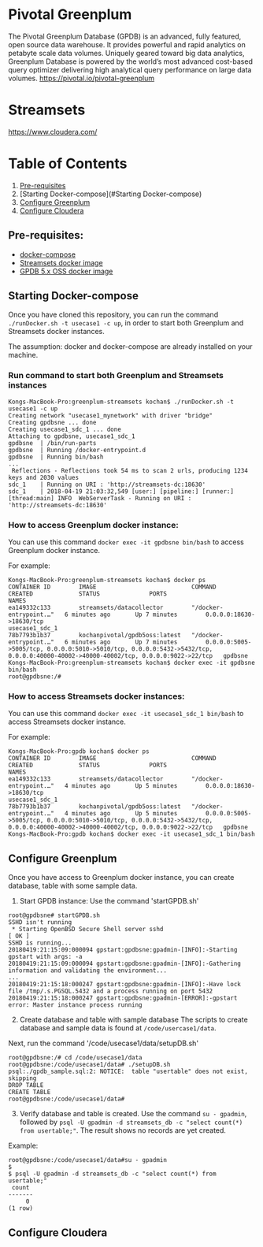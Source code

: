 # Pivotal Greenplum
The Pivotal Greenplum Database (GPDB) is an advanced, fully featured, open source data warehouse. It provides powerful and rapid analytics on petabyte scale data volumes. Uniquely geared toward big data analytics, Greenplum Database is powered by the world’s most advanced cost-based query optimizer delivering high analytical query performance on large data volumes.
<https://pivotal.io/pivotal-greenplum>

# Streamsets

<https://www.cloudera.com/>

# Table of Contents
1. [Pre-requisites](#Pre-requisites)
2. [Starting Docker-compose](#Starting Docker-compose)
3. [Configure Greenplum](#Configure-Greenplum)
4. [Configure Cloudera](#Configure-Cloudera)

## Pre-requisites:
- [docker-compose](http://docs.docker.com/compose)
- [Streamsets docker image](https://hub.docker.com/u/streamsets/)
- [GPDB 5.x OSS docker image](https://hub.docker.com/r/kochanpivotal/gpdb5oss/)

## Starting Docker-compose
Once you have cloned this repository, you can run the command  `./runDocker.sh -t usecase1 -c up`, in order to start both Greenplum and Streamsets docker instances.

The assumption: docker and docker-compose are already installed on your machine.

### Run command to start both Greenplum and Streamsets instances
```
Kongs-MacBook-Pro:greenplum-streamsets kochan$ ./runDocker.sh -t usecase1 -c up
Creating network "usecase1_mynetwork" with driver "bridge"
Creating gpdbsne ... done
Creating usecase1_sdc_1 ... done
Attaching to gpdbsne, usecase1_sdc_1
gpdbsne  | /bin/run-parts
gpdbsne  | Running /docker-entrypoint.d
gpdbsne  | Running bin/bash
...
 Reflections - Reflections took 54 ms to scan 2 urls, producing 1234 keys and 2030 values
sdc_1    | Running on URI : 'http://streamsets-dc:18630'
sdc_1    | 2018-04-19 21:03:32,549 [user:] [pipeline:] [runner:] [thread:main] INFO  WebServerTask - Running on URI : 'http://streamsets-dc:18630'
```
### How to access Greenplum docker instance:
You can use this command `docker exec -it gpdbsne bin/bash` to access Greenplum docker instance.

For example:
```
Kongs-MacBook-Pro:greenplum-streamsets kochan$ docker ps
CONTAINER ID        IMAGE                           COMMAND                  CREATED             STATUS              PORTS                                                                                                                                NAMES
ea149332c133        streamsets/datacollector        "/docker-entrypoint.…"   6 minutes ago       Up 7 minutes        0.0.0.0:18630->18630/tcp                                                                                                             usecase1_sdc_1
78b7793b1b37        kochanpivotal/gpdb5oss:latest   "/docker-entrypoint.…"   6 minutes ago       Up 7 minutes        0.0.0.0:5005->5005/tcp, 0.0.0.0:5010->5010/tcp, 0.0.0.0:5432->5432/tcp, 0.0.0.0:40000-40002->40000-40002/tcp, 0.0.0.0:9022->22/tcp   gpdbsne
Kongs-MacBook-Pro:greenplum-streamsets kochan$ docker exec -it gpdbsne bin/bash
root@gpdbsne:/#

```

### How to access Streamsets docker instances:
You can use this command `docker exec -it usecase1_sdc_1 bin/bash` to access Streamsets docker instance.

For example:
```
Kongs-MacBook-Pro:gpdb kochan$ docker ps
CONTAINER ID        IMAGE                           COMMAND                  CREATED             STATUS              PORTS                                                                                                                                NAMES
ea149332c133        streamsets/datacollector        "/docker-entrypoint.…"   4 minutes ago       Up 5 minutes        0.0.0.0:18630->18630/tcp                                                                                                             usecase1_sdc_1
78b7793b1b37        kochanpivotal/gpdb5oss:latest   "/docker-entrypoint.…"   4 minutes ago       Up 5 minutes        0.0.0.0:5005->5005/tcp, 0.0.0.0:5010->5010/tcp, 0.0.0.0:5432->5432/tcp, 0.0.0.0:40000-40002->40000-40002/tcp, 0.0.0.0:9022->22/tcp   gpdbsne
Kongs-MacBook-Pro:gpdb kochan$ docker exec -it usecase1_sdc_1 bin/bash
```


## Configure Greenplum
Once you have access to Greenplum docker instance, you can create database, table with some sample data.

1. Start GPDB instance:
Use the command 'startGPDB.sh'
```
root@gpdbsne# startGPDB.sh
SSHD isn't running
 * Starting OpenBSD Secure Shell server sshd                             [ OK ]
SSHD is running...
20180419:21:15:09:000094 gpstart:gpdbsne:gpadmin-[INFO]:-Starting gpstart with args: -a
20180419:21:15:09:000094 gpstart:gpdbsne:gpadmin-[INFO]:-Gathering information and validating the environment...
...
20180419:21:15:18:000247 gpstart:gpdbsne:gpadmin-[INFO]:-Have lock file /tmp/.s.PGSQL.5432 and a process running on port 5432
20180419:21:15:18:000247 gpstart:gpdbsne:gpadmin-[ERROR]:-gpstart error: Master instance process running
```
2. Create database and table with sample database
The scripts to create database and sample data is found at `/code/usercase1/data`.

Next, run the command '/code/usecase1/data/setupDB.sh'
```
root@gpdbsne:/# cd /code/usecase1/data
root@gpdbsne:/code/usecase1/data# ./setupDB.sh
psql:./gpdb_sample.sql:2: NOTICE:  table "usertable" does not exist, skipping
DROP TABLE
CREATE TABLE
root@gpdbsne:/code/usecase1/data#
```
3. Verify database and table is created.
Use the command `su - gpadmin`, followed by `psql -U gpadmin -d streamsets_db -c "select count(*) from usertable;"`.  The result shows no records are yet created.

Example:
```
root@gpdbsne:/code/usecase1/data#su - gpadmin
$
$ psql -U gpadmin -d streamsets_db -c "select count(*) from usertable;"
 count
-------
     0
(1 row)
```

## Configure Cloudera
